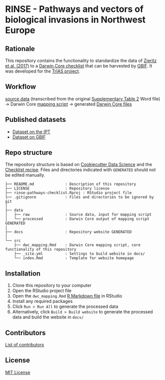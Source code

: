 # RINSE - Pathways and vectors of biological invasions in Northwest Europe

## Rationale

This repository contains the functionality to standardize the data of [Zieritz et al. (2017)](https://doi.org/10.1007/s10530-016-1278-z) to a [Darwin Core checklist](https://www.gbif.org/dataset-classes) that can be harvested by [GBIF](http://www.gbif.org). It was developed for the [TrIAS project](http://trias-project.be).

## Workflow

[source data](https://github.com/trias-project/rinse-pathways-checklist/blob/master/data/raw/transcribed_10530_2016_1278_MOESM2_ESM.xlsx) (transcribed from the original [Supplementary Table 2](https://static-content.springer.com/esm/art%3A10.1007%2Fs10530-016-1278-z/MediaObjects/10530_2016_1278_MOESM2_ESM.docx) Word file) → Darwin Core [mapping script](http://trias-project.github.io/rinse-pathways-checklist/dwc_mapping.html) → generated [Darwin Core files](https://github.com/trias-project/rinse-pathways-checklist/blob/master/data/processed)

## Published datasets

* [Dataset on the IPT](https://ipt.inbo.be/resource?r=rinse-pathways-checklist)
* [Dataset on GBIF](https://www.gbif.org/dataset/1738f272-6b5d-4f43-9a92-453a8c5ea50a)

## Repo structure

The repository structure is based on [Cookiecutter Data Science](http://drivendata.github.io/cookiecutter-data-science/) and the [Checklist recipe](https://github.com/trias-project/checklist-recipe). Files and directories indicated with `GENERATED` should not be edited manually.

```
├── README.md              : Description of this repository
├── LICENSE                : Repository license
├── rinse-pathways-checklist.Rproj : RStudio project file
├── .gitignore             : Files and directories to be ignored by git
│
├── data
│   ├── raw                : Source data, input for mapping script
│   └── processed          : Darwin Core output of mapping script GENERATED
│
├── docs                   : Repository website GENERATED
│
└── src
    ├── dwc_mapping.Rmd    : Darwin Core mapping script, core functionality of this repository
    ├── _site.yml          : Settings to build website in docs/
    └── index.Rmd          : Template for website homepage
```

## Installation

1. Clone this repository to your computer
2. Open the RStudio project file
3. Open the `dwc_mapping.Rmd` [R Markdown file](https://rmarkdown.rstudio.com/) in RStudio
4. Install any required packages
5. Click `Run > Run All` to generate the processed data
6. Alternatively, click `Build > Build website` to generate the processed data and build the website in `docs/`

## Contributors

[List of contributors](https://github.com/trias-project/rinse-pathways-checklist/contributors)

## License

[MIT License](https://github.com/trias-project/rinse-pathways-checklist/blob/master/LICENSE)
